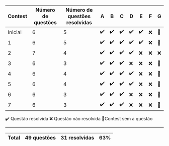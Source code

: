 | Contest | Número de questões | Número de questões resolvidas | A   | B   | C   | D   | E   | F   | G   |
| ------- | ------------------ | ----------------------------- | --- | --- | --- | --- | --- | --- | --- |
| Inicial | 6                  | 5                             | ✔️  | ✔️  | ✔️  | ✔️  | ✔️  | ❌  | 🔸  |
| 1       | 6                  | 5                             | ✔️  | ✔️  | ✔️  | ✔️  | ✔️  | ❌  | 🔸  |
| 2       | 7                  | 4                             | ✔️  | ✔️  | ✔️  | ✔️  | ❌  | ❌  | ❌  |
| 3       | 6                  | 3                             | ✔️  | ✔️  | ✔️  | ❌  | ❌  | ❌  | 🔸  |
| 4       | 6                  | 4                             | ✔️  | ✔️  | ✔️  | ✔️  | ❌  | ❌  | 🔸  |
| 5       | 6                  | 4                             | ✔️  | ✔️  | ✔️  | ✔️  | ❌  | ❌  | 🔸  |
| 6       | 6                  | 3                             | ✔️  | ✔️  | ✔️  | ❌  | ❌  | ❌  | 🔸  |
| 7       | 6                  | 3                             | ✔️  | ✔️  | ✔️  | ❌  | ❌  | ❌  | 🔸  |

✔️ Questão resolvida
❌ Questão não resolvida
🔸Contest sem a questão

---

| Total | 49 questões | 31 resolvidas | 63% |
| ----- | ----------- | ------------- | --- |

